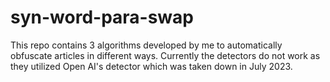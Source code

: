 # syn-word-para-swap
This repo contains 3 algorithms developed by me to automatically obfuscate articles in different ways. Currently the detectors do not work as they utilized Open AI's detector which was taken down in July 2023.
